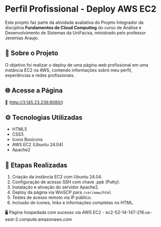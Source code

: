# Perfil Profissional - Deploy AWS EC2

Este projeto faz parte da atividade avaliativa do Projeto Integrador da disciplina **Fundamentos de Cloud Computing** do curso de Análise e Desenvolvimento de Sistemas da UniFacisa, ministrado pelo professor Jeremias Araujo.

## 🧑 Sobre o Projeto

O objetivo foi realizar o deploy de uma página web profissional em uma instância EC2 na AWS, contendo informações sobre meu perfil, experiências e redes profissionais.

## 🌐 Acesse a Página

🔗 (http://3.145.23.239:8080/)

## ⚙️ Tecnologias Utilizadas

- HTML5  
- CSS3  
- Icons Boxicons  
- AWS EC2 (Ubuntu 24.04)  
- Apache2  


## 🚀 Etapas Realizadas

1. Criação da instância EC2 com Ubuntu 24.04.  
2. Configuração de acesso SSH com chave .ppk (Putty).  
3. Instalação e ativação do servidor Apache2.  
4. Deploy da página via WinSCP para `/var/www/html`.  
5. Testes de acesso remoto via IP público.  
6. Inclusão de ícones, links e informações completas no HTML.  



🖥️ Página hospedada com sucesso via AWS EC2 - ec2-52-14-147-216.us-east-2.compute.amazonaws.com


